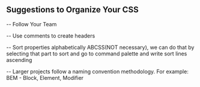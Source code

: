 ## Suggestions to Organize Your CSS

-- Follow Your Team

-- Use comments to create headers

-- Sort properties alphabetically ABCSS(NOT necessary), we can do that by selecting that part to sort and go to command palette and write sort lines ascending

-- Larger projects follow a naming convention methodology. For example: BEM - Block, Element, Modifier
